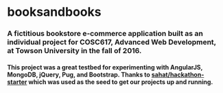 # booksandbooks

### A fictitious bookstore e-commerce application built as an individual project for COSC617, Advanced Web Development, at Towson University in the fall of 2016.

#### This project was a great testbed for experimenting with AngularJS, MongoDB, jQuery, Pug, and Bootstrap. Thanks to [sahat/hackathon-starter](https://github.com/sahat/hackathon-starter) which was used as the seed to get our projects up and running.


